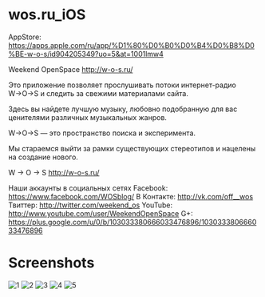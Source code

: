 wos.ru_iOS
==========

AppStore: https://apps.apple.com/ru/app/%D1%80%D0%B0%D0%B4%D0%B8%D0%BE-w-o-s/id904205349?uo=5&at=1001lmw4

Weekend OpenSpace http://w-o-s.ru/

Это приложение позволяет прослушивать потоки интернет-радио W→O→S и следить за свежими материалами сайта.

Здесь вы найдете лучшую музыку, любовно подобранную для вас ценителями различных музыкальных жанров.

W→O→S — это пространство поиска и эксперимента. 

Мы стараемся выйти за рамки существующих стереотипов и нацелены на создание нового.

W → O → S 
http://w-o-s.ru/

Наши аккаунты в социальных сетях
Facebook: https://www.facebook.com/WOSblog/
В Контакте: http://vk.com/off__wos
Твиттер: http://twitter.com/weekend_os
YouTube: http://www.youtube.com/user/WeekendOpenSpace
G+: https://plus.google.com/u/0/b/103033380666033476896/103033380666033476896

Screenshots
===========

![1](https://user-images.githubusercontent.com/2046717/158976575-b7b2d246-dcd5-40cb-9af8-f3b2e68949bd.png)
![2](https://user-images.githubusercontent.com/2046717/158976603-0a6702f3-474e-4358-b107-dc221bfeb2eb.png)
![3](https://user-images.githubusercontent.com/2046717/158976611-7a9dbf09-682d-4ac9-b2a2-b2c42a896212.png)
![4](https://user-images.githubusercontent.com/2046717/158976615-b6e9bdc3-62a0-4cb9-a920-d592c01686e5.png)
![5](https://user-images.githubusercontent.com/2046717/158976621-95422ce5-d8e4-41a3-bd1b-efe5f0ee82e9.png)
